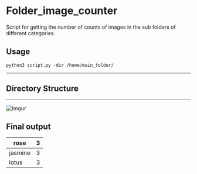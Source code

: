# Folder_image_counter
Script for getting the number of counts of images in the sub folders of different categories.

## Usage

`python3 script.py -dir /home/main_folder/`

---------------------------

## Directory Structure

----------------------------

![Imgur](https://i.imgur.com/YcAaKWa.png)

## Final output


| rose    | 3 |
|---------|---|
| jasmine | 3 |
| lotus   | 3 |



